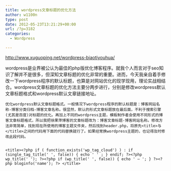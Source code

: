 ```yaml
---
title: wordpress文章标题的优化方法
author: w1100n
type: post
date: 2012-05-23T13:21:29+00:00
url: /?p=3182
categories:
  - Wordpress

---
```

<http://www.xuguoping.net/wordpress-biaotiyouhua/>

wordpress是业界被公认为最佳的php版优化博客程序。就我个人而言对于seo知识了解并不是很多，但深知文章标题的优化非常的重要。进而，今天我亲自着手修改一下wordpress程序的默认标题，也算是对网站优化的现学现用，理论实战相结合。wordpress文章标题的优化方法主要分两步进行，分别是修改wordpress默认文章标题格式和wordpress默认文章链接地址。
  
    优化wordpress默认文章标题格式。一般情况下wordpress程序的默认标题是：博客网站名称-博客分类归档-博客文章名称。很显然，默认的形式文章标题放在最后面，不利于搜索引擎(尤其是百度)对标题的优化。再加上不同的wordpress主题，模板制作者会使用不同形式的博客文章标题格式，所以我把徐果萍博客的文章标题改为：博客文章标题-博客网站名称。修改方法非常简单，找到现在所使用的博客主题文件夹，然后找到header.php，将原先<title>与</title>之间的代码用下面的代码替换就行了。如果经常换wordpress主题的，也记得及时修改此段代码。
  
  
    <title><?php if ( function_exists('wp_tag_cloud') ) : if (single_tag_title(' ', false)) { echo ' ' ; } endif; ?><?php wp_title(' '); ?><?php if (wp_title(' ', false)) { echo ' – '; } ?><?php bloginfo('name'); ?> </title>
  
